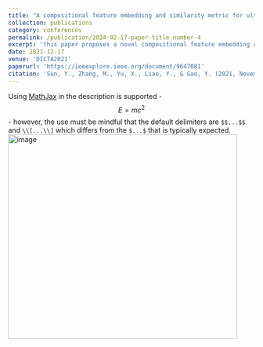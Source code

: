 ```yaml
---
title: "A compositional feature embedding and similarity metric for ultra-fine-grained visual categorization"
collection: publications
category: conferences
permalink: /publication/2024-02-17-paper-title-number-4
excerpt: 'this paper proposes a novel compositional feature embedding and similarity metric (CECS). Specifically, in the compositional feature embedding module, we randomly select patches in the original input image, and these patches are then replaced by patches from the images of different categories or masked out. Then the replaced and masked images are used to augment the original input images, which can provide more diverse samples and thus largely alleviate overfitting problem resulted from limited training samples.'
date: 2021-12-17
venue: 'DICTA2021'
paperurl: 'https://ieeexplore.ieee.org/document/9647081'
citation: 'Sun, Y., Zhang, M., Yu, X., Liao, Y., & Gao, Y. (2021, November). A compositional feature embedding and similarity metric for ultra-fine-grained visual categorization. In 2021 Digital Image Computing: Techniques and Applications (DICTA) (pp. 01-08). IEEE.'
---
```


Using [MathJax](https://www.mathjax.org/) in the description is supported - $$E=mc^2$$ - however, the use must be mindful that the default delimiters are `$$...$$` and `\\[...\\]` which differs from the `$...$` that is typically expected.
<img width="468" height="417" alt="image" src="https://github.com/user-attachments/assets/631ebcd2-3cfd-474d-9f60-2aa3b36688af" />
